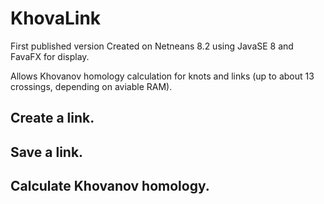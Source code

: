 # KhovaLink
First published version
Created on Netneans 8.2 using JavaSE 8 and FavaFX for display.

Allows Khovanov homology calculation for knots and links (up to about 13 crossings, depending on aviable RAM).

## Create a link.
## Save a link.
## Calculate Khovanov homology.
